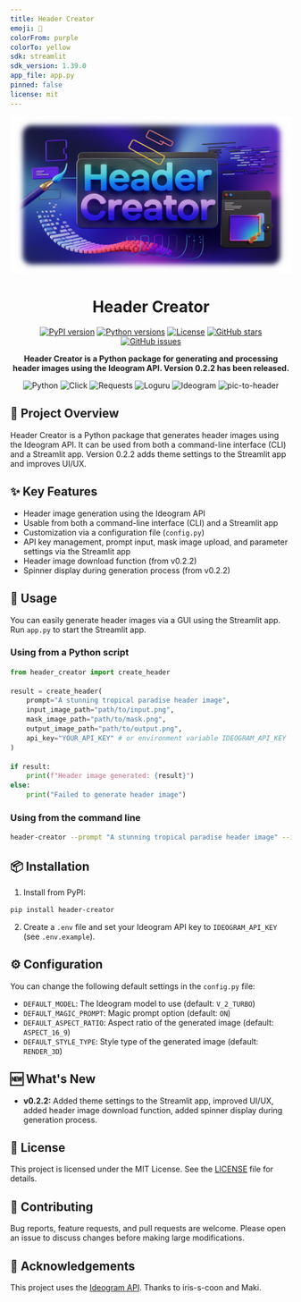 ```yaml
---
title: Header Creator
emoji: 🦀
colorFrom: purple
colorTo: yellow
sdk: streamlit
sdk_version: 1.39.0
app_file: app.py
pinned: false
license: mit
---
```


<div align="center">
  <img src="https://raw.githubusercontent.com/Sunwood-ai-labs/header_creator/refs/heads/main/docs/header-creator.png" alt="Header Creator Logo">

# Header Creator

<p align="center">
  <a href="https://pypi.org/project/header-creator/"><img src="https://img.shields.io/pypi/v/header-creator.svg" alt="PyPI version"></a>
  <a href="https://pypi.org/project/header-creator/"><img src="https://img.shields.io/pypi/pyversions/header-creator.svg" alt="Python versions"></a>
  <a href="https://github.com/Sunwood-ai-labs/header-creator/blob/main/LICENSE"><img src="https://img.shields.io/github/license/Sunwood-ai-labs/header-creator.svg" alt="License"></a>
  <a href="https://github.com/Sunwood-ai-labs/header-creator"><img src="https://img.shields.io/github/stars/Sunwood-ai-labs/header-creator.svg?style=social" alt="GitHub stars"></a>
  <a href="https://github.com/Sunwood-ai-labs/header-creator/issues"><img src="https://img.shields.io/github/issues/Sunwood-ai-labs/header-creator.svg" alt="GitHub issues"></a>
</p>

<p align="center">
  <b>Header Creator is a Python package for generating and processing header images using the Ideogram API. Version 0.2.2 has been released.</b>
</p>

<p align="center">
  <img src="https://img.shields.io/badge/Python-3776AB?style=for-the-badge&logo=python&logoColor=white" alt="Python">
  <img src="https://img.shields.io/badge/Click-000000?style=for-the-badge&logo=python&logoColor=white" alt="Click">
  <img src="https://img.shields.io/badge/Requests-2CA5E0?style=for-the-badge&logo=python&logoColor=white" alt="Requests">
  <img src="https://img.shields.io/badge/Loguru-000000?style=for-the-badge&logo=python&logoColor=white" alt="Loguru">
  <img src="https://img.shields.io/badge/Ideogram-FF6B6B?style=for-the-badge&logo=image&logoColor=white" alt="Ideogram">
  <img src="https://img.shields.io/badge/pic--to--header-4B0082?style=for-the-badge&logo=image&logoColor=white" alt="pic-to-header">
</p>

</div>

## 🚀 Project Overview

Header Creator is a Python package that generates header images using the Ideogram API. It can be used from both a command-line interface (CLI) and a Streamlit app. Version 0.2.2 adds theme settings to the Streamlit app and improves UI/UX.


## ✨ Key Features

- Header image generation using the Ideogram API
- Usable from both a command-line interface (CLI) and a Streamlit app
- Customization via a configuration file (`config.py`)
- API key management, prompt input, mask image upload, and parameter settings via the Streamlit app
- Header image download function (from v0.2.2)
- Spinner display during generation process (from v0.2.2)


## 🔧 Usage

You can easily generate header images via a GUI using the Streamlit app. Run `app.py` to start the Streamlit app.


### Using from a Python script

```python
from header_creator import create_header

result = create_header(
    prompt="A stunning tropical paradise header image",
    input_image_path="path/to/input.png",
    mask_image_path="path/to/mask.png",
    output_image_path="path/to/output.png",
    api_key="YOUR_API_KEY" # or environment variable IDEOGRAM_API_KEY
)

if result:
    print(f"Header image generated: {result}")
else:
    print("Failed to generate header image")
```

### Using from the command line

```bash
header-creator --prompt "A stunning tropical paradise header image" --input path/to/input.png --mask path/to/mask.png --output path/to/output.png --api-key YOUR_API_KEY # or environment variable IDEOGRAM_API_KEY
```


## 📦 Installation

1. Install from PyPI:

```bash
pip install header-creator
```

2. Create a `.env` file and set your Ideogram API key to `IDEOGRAM_API_KEY` (see `.env.example`).


## ⚙️ Configuration

You can change the following default settings in the `config.py` file:

- `DEFAULT_MODEL`: The Ideogram model to use (default: `V_2_TURBO`)
- `DEFAULT_MAGIC_PROMPT`: Magic prompt option (default: `ON`)
- `DEFAULT_ASPECT_RATIO`: Aspect ratio of the generated image (default: `ASPECT_16_9`)
- `DEFAULT_STYLE_TYPE`: Style type of the generated image (default: `RENDER_3D`)

## 🆕 What's New

- **v0.2.2:** Added theme settings to the Streamlit app, improved UI/UX, added header image download function, added spinner display during generation process.


## 📄 License

This project is licensed under the MIT License. See the [LICENSE](LICENSE) file for details.

## 🤝 Contributing

Bug reports, feature requests, and pull requests are welcome.  Please open an issue to discuss changes before making large modifications.

## 🙏 Acknowledgements

This project uses the [Ideogram API](https://ideogram.ai/).  Thanks to iris-s-coon and Maki.